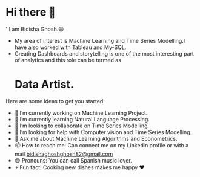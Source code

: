 # Hi there 👋

' I am Bidisha Ghosh.:smile:
 * My area of interest is Machine Learning and Time Series Modelling.I have also worked with Tableau and My-SQL.
 * Creating Dashboards and storytelling is one of the most interesting part of analytics and this role can be termed as
     # Data Artist.
Here are some ideas to get you started:

- 🔭 I’m currently working on Machine Learning Project.
- 🌱 I’m currently learning Natural Language Processing.
- 👯 I’m looking to collaborate on Time Series Modelling.
- 🤔 I’m looking for help with Computer vision and Time Series Modelling.
- 💬 Ask me about Machine Learning Algorithms and Econometrics.
- 📫 How to reach me: Can connect me on my Linkedin profile or with a mail bidishaghoshghosh82@gmail.com
- 😄 Pronouns: You can call Spanish music lover.
- ⚡ Fun fact: Cooking new dishes makes me happy :heart:

